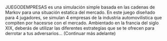 JUEGODEMPRESAS es una simulación simple basada en las cadenas de Markov para una situación estatica del mercado. En este juego diseñado para 4 jugadores, se simulan 4 empresas de la industria automovilistica que compiten por hacesrse con el mercado. Ambientado en la francia del siglo XIX, deberás de utilizar las diferentes estrategias que se te ofrecen para derrotar a tus adversarios... (Continuar más adelante)